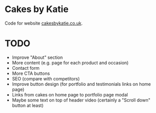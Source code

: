 # Cakes by Katie

Code for website [cakesbykatie.co.uk](https://www.cakesbykatie.co.uk).

# TODO

- Improve "About" section
- More content (e.g. page for each product and occasion)
- Contact form
- More CTA buttons
- SEO (compare with competitors)
- Improve button design (for portfolio and testimonials links on home page)
- Links from cakes on home page to portfolio page modal
- Maybe some text on top of header video (certainly a "Scroll down" button at least)